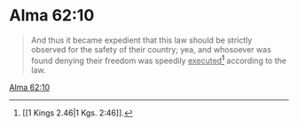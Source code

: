 # Alma 62:10

> And thus it became expedient that this law should be strictly observed for the safety of their country; yea, and whosoever was found denying their freedom was speedily <u>executed</u>[^a] according to the law.

[Alma 62:10](https://www.churchofjesuschrist.org/study/scriptures/bofm/alma/62?lang=eng&id=p10#p10)


[^a]: [[1 Kings 2.46|1 Kgs. 2:46]].  
